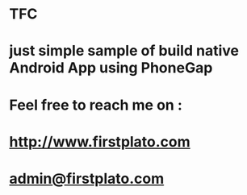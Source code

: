 # TFC
#
# just simple sample of build native Android App using PhoneGap
#
#
# Feel free to reach me on :
# http://www.firstplato.com
# admin@firstplato.com
